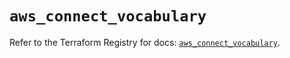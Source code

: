 # `aws_connect_vocabulary`

Refer to the Terraform Registry for docs: [`aws_connect_vocabulary`](https://registry.terraform.io/providers/hashicorp/aws/5.70.0/docs/resources/connect_vocabulary).
